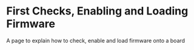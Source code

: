 # First Checks, Enabling and Loading Firmware

A page to explain how to check, enable and load firmware onto a board
